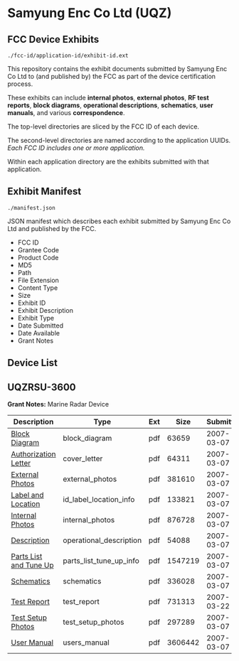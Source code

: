 # Samyung Enc Co Ltd (UQZ)
## FCC Device Exhibits

```
./fcc-id/application-id/exhibit-id.ext
```

This repository contains the exhibit documents submitted by Samyung Enc Co Ltd to (and published by) the FCC as part of the device certification process.

These exhibits can include **internal photos**, **external photos**, **RF test reports**, **block diagrams**, **operational descriptions**, **schematics**, **user manuals**, and various **correspondence**.

The top-level directories are sliced by the FCC ID of each device.

The second-level directories are named according to the application UUIDs. *Each FCC ID includes one or more application.*

Within each application directory are the exhibits submitted with that application. 

## Exhibit Manifest

```
./manifest.json
```

JSON manifest which describes each exhibit submitted by Samyung Enc Co Ltd and published by the FCC.

- FCC ID
- Grantee Code
- Product Code
- MD5
- Path
- File Extension
- Content Type
- Size
- Exhibit ID
- Exhibit Description
- Exhibit Type
- Date Submitted
- Date Available
- Grant Notes

## Device List
## UQZRSU-3600
**Grant Notes:** Marine Radar Device

| Description | Type | Ext | Size | Submitted | Available |
| ----------- | ---- | --- | ---- | --------- | --------- |
| [Block Diagram](UQZRSU-3600/9a68e4bfc6eb7f90cb6cc186529ce52c/765712.pdf) | block_diagram | pdf | 63659 | 2007-03-07 | 2007-03-22 |
| [Authorization Letter](UQZRSU-3600/9a68e4bfc6eb7f90cb6cc186529ce52c/765711.pdf) | cover_letter | pdf | 64311 | 2007-03-07 | 2007-03-22 |
| [External Photos](UQZRSU-3600/9a68e4bfc6eb7f90cb6cc186529ce52c/765713.pdf) | external_photos | pdf | 381610 | 2007-03-07 | 2007-03-22 |
| [Label and Location](UQZRSU-3600/9a68e4bfc6eb7f90cb6cc186529ce52c/765715.pdf) | id_label_location_info | pdf | 133821 | 2007-03-07 | 2007-03-22 |
| [Internal Photos](UQZRSU-3600/9a68e4bfc6eb7f90cb6cc186529ce52c/765714.pdf) | internal_photos | pdf | 876728 | 2007-03-07 | 2007-03-22 |
| [Description](UQZRSU-3600/9a68e4bfc6eb7f90cb6cc186529ce52c/765716.pdf) | operational_description | pdf | 54088 | 2007-03-07 | 2007-03-22 |
| [Parts List and Tune Up](UQZRSU-3600/9a68e4bfc6eb7f90cb6cc186529ce52c/765717.pdf) | parts_list_tune_up_info | pdf | 1547219 | 2007-03-07 | 2007-03-22 |
| [Schematics](UQZRSU-3600/9a68e4bfc6eb7f90cb6cc186529ce52c/765718.pdf) | schematics | pdf | 336028 | 2007-03-07 | 2007-03-22 |
| [Test Report](UQZRSU-3600/9a68e4bfc6eb7f90cb6cc186529ce52c/771294.pdf) | test_report | pdf | 731313 | 2007-03-22 | 2007-03-22 |
| [Test Setup Photos](UQZRSU-3600/9a68e4bfc6eb7f90cb6cc186529ce52c/765720.pdf) | test_setup_photos | pdf | 297289 | 2007-03-07 | 2007-03-22 |
| [User Manual](UQZRSU-3600/9a68e4bfc6eb7f90cb6cc186529ce52c/765721.pdf) | users_manual | pdf | 3606442 | 2007-03-07 | 2007-03-22 |
